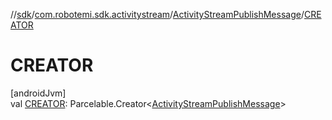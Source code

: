//[sdk](../../../index.md)/[com.robotemi.sdk.activitystream](../index.md)/[ActivityStreamPublishMessage](index.md)/[CREATOR](-c-r-e-a-t-o-r.md)

# CREATOR

[androidJvm]\
val [CREATOR](-c-r-e-a-t-o-r.md): Parcelable.Creator&lt;[ActivityStreamPublishMessage](index.md)&gt;

